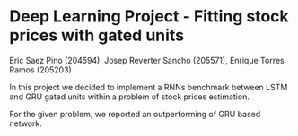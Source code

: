 # Deep Learning Project - Fitting stock prices with gated units
Eric Saez Pino (204594), Josep Reverter Sancho (205571), Enrique Torres Ramos (205203)

In this project we decided to implement a RNNs benchmark between LSTM and GRU gated units within a problem of stock prices estimation.

For the given problem, we reported an outperforming of GRU based network.
